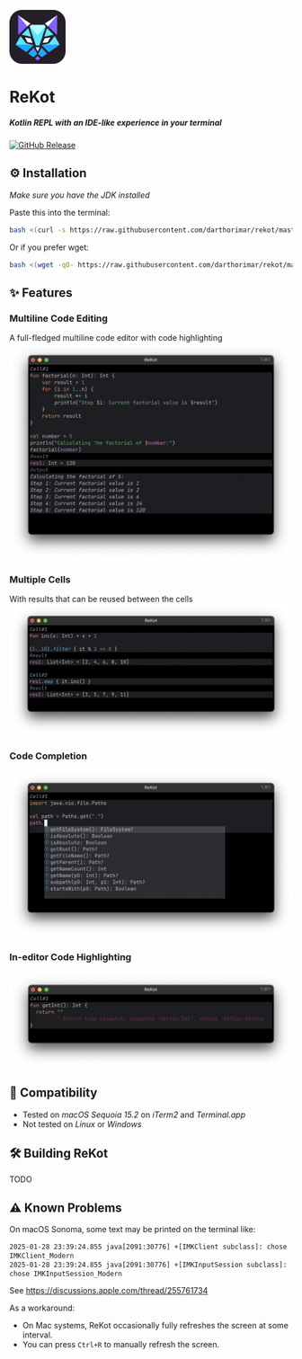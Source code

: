 <p align="left">
<img src="logo.svg" alt="ReKot" width="100">
</p>
<h1 align="left">ReKot</h1>

##### <i>Kotlin REPL with an IDE-like experience in your terminal</i>

[![GitHub Release](https://img.shields.io/github/v/release/darthorimar/rekot)](https://github.com/darthorimar/rekot/releases/latest)

## ⚙️ Installation

_Make sure you have the JDK installed_

Paste this into the terminal:

```bash
bash <(curl -s https://raw.githubusercontent.com/darthorimar/rekot/master/install.sh)
```

Or if you prefer wget:

```bash
bash <(wget -qO- https://raw.githubusercontent.com/darthorimar/rekot/master/install.sh)
```

## ✨ Features

### Multiline Code Editing

A full-fledged multiline code editor with code highlighting
<img src="images/multi_line.png" alt="Multiline code editing" >

### Multiple Cells

With results that can be reused between the cells
<img src="images/multi_cell.png" alt="Multiple cells" >

### Code Completion

<img src="images/completion.png" alt="Code completion" >

### In-editor Code Highlighting
<img src="images/errors.png" alt="In-editor code highlighting" >


## 🧪 Compatibility
* Tested on _macOS Sequoia 15.2_ on _iTerm2_ and _Terminal.app_
* Not tested on _Linux_ or _Windows_


## 🛠️ Building ReKot
TODO

## ⚠️ Known Problems

On macOS Sonoma, some text may be printed on the terminal like:
```
2025-01-28 23:39:24.855 java[2091:30776] +[IMKClient subclass]: chose IMKClient_Modern
2025-01-28 23:39:24.855 java[2091:30776] +[IMKInputSession subclass]: chose IMKInputSession_Modern
```

See https://discussions.apple.com/thread/255761734

As a workaround:
- On Mac systems, ReKot occasionally fully refreshes the screen at some interval.
- You can press `Ctrl+R` to manually refresh the screen.